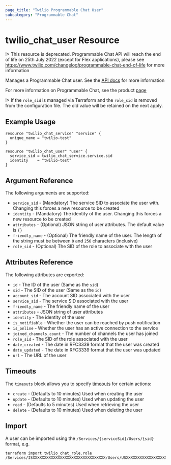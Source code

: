 ```yaml
---
page_title: "Twilio Programmable Chat User"
subcategory: "Programmable Chat"
---
```


# twilio_chat_user Resource

!> This resource is deprecated. Programmable Chat API will reach the end of life on 25th July 2022 (except for Flex applications), please see <https://www.twilio.com/changelog/programmable-chat-end-of-life> for more information

Manages a Programmable Chat user. See the [API docs](https://www.twilio.com/docs/chat/rest/user-resource) for more information

For more information on Programmable Chat, see the product [page](https://www.twilio.com/chat)

!> If the `role_sid` is managed via Terraform and the `role_sid` is removed from the configuration file. The old value will be retained on the next apply.

## Example Usage

```hcl
resource "twilio_chat_service" "service" {
  unique_name = "twilio-test"
}

resource "twilio_chat_user" "user" {
  service_sid = twilio_chat_service.service.sid
  identity    = "twilio-test"
}
```

## Argument Reference

The following arguments are supported:

- `service_sid` - (Mandatory) The service SID to associate the user with. Changing this forces a new resource to be created
- `identity` - (Mandatory) The identity of the user. Changing this forces a new resource to be created
- `attributes` - (Optional) JSON string of user attributes. The default value is `{}`
- `friendly_name` - (Optional) The friendly name of the user. The length of the string must be between `0` and `256` characters (inclusive)
- `role_sid` - (Optional) The SID of the role to associate with the user

## Attributes Reference

The following attributes are exported:

- `id` - The ID of the user (Same as the `sid`)
- `sid` - The SID of the user (Same as the `id`)
- `account_sid` - The account SID associated with the user
- `service_sid` - The service SID associated with the user
- `friendly_name` - The friendly name of the user
- `attributes` - JSON string of user attributes
- `identity` - The identity of the user
- `is_notifiable` - Whether the user can be reached by push notification
- `is_online` - Whether the user has an active connection to the service
- `joined_channels_count` - The number of channels the user has joined
- `role_sid` - The SID of the role associated with the user
- `date_created` - The date in RFC3339 format that the user was created
- `date_updated` - The date in RFC3339 format that the user was updated
- `url` - The URL of the user

## Timeouts

The `timeouts` block allows you to specify [timeouts](https://www.terraform.io/docs/configuration/resources.html#timeouts) for certain actions:

- `create` - (Defaults to 10 minutes) Used when creating the user
- `update` - (Defaults to 10 minutes) Used when updating the user
- `read` - (Defaults to 5 minutes) Used when retrieving the user
- `delete` - (Defaults to 10 minutes) Used when deleting the user

## Import

A user can be imported using the `/Services/{serviceSid}/Users/{sid}` format, e.g.

```shell
terraform import twilio_chat_role.role /Services/ISXXXXXXXXXXXXXXXXXXXXXXXXXXXXXXXX/Users/USXXXXXXXXXXXXXXXXXXXXXXXXXXXXXXXX
```
